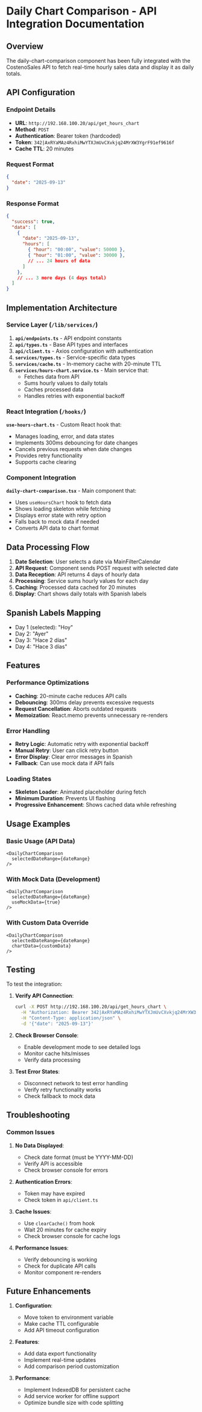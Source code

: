 # Daily Chart Comparison - API Integration Documentation

## Overview

The daily-chart-comparison component has been fully integrated with the CostenoSales API to fetch real-time hourly sales data and display it as daily totals.

## API Configuration

### Endpoint Details
- **URL**: `http://192.168.100.20/api/get_hours_chart`
- **Method**: `POST`
- **Authentication**: Bearer token (hardcoded)
- **Token**: `342|AxRYaMAz4RxhiMwYTXJmUvCXvkjq24MrXW3YgrF91ef9616f`
- **Cache TTL**: 20 minutes

### Request Format
```json
{
  "date": "2025-09-13"
}
```

### Response Format
```json
{
  "success": true,
  "data": [
    {
      "date": "2025-09-13",
      "hours": [
        { "hour": "00:00", "value": 50000 },
        { "hour": "01:00", "value": 30000 },
        // ... 24 hours of data
      ]
    },
    // ... 3 more days (4 days total)
  ]
}
```

## Implementation Architecture

### Service Layer (`/lib/services/`)

1. **`api/endpoints.ts`** - API endpoint constants
2. **`api/types.ts`** - Base API types and interfaces
3. **`api/client.ts`** - Axios configuration with authentication
4. **`services/types.ts`** - Service-specific data types
5. **`services/cache.ts`** - In-memory cache with 20-minute TTL
6. **`services/hours-chart.service.ts`** - Main service that:
   - Fetches data from API
   - Sums hourly values to daily totals
   - Caches processed data
   - Handles retries with exponential backoff

### React Integration (`/hooks/`)

**`use-hours-chart.ts`** - Custom React hook that:
- Manages loading, error, and data states
- Implements 300ms debouncing for date changes
- Cancels previous requests when date changes
- Provides retry functionality
- Supports cache clearing

### Component Integration

**`daily-chart-comparison.tsx`** - Main component that:
- Uses `useHoursChart` hook to fetch data
- Shows loading skeleton while fetching
- Displays error state with retry option
- Falls back to mock data if needed
- Converts API data to chart format

## Data Processing Flow

1. **Date Selection**: User selects a date via MainFilterCalendar
2. **API Request**: Component sends POST request with selected date
3. **Data Reception**: API returns 4 days of hourly data
4. **Processing**: Service sums hourly values for each day
5. **Caching**: Processed data cached for 20 minutes
6. **Display**: Chart shows daily totals with Spanish labels

## Spanish Labels Mapping

- Day 1 (selected): "Hoy"
- Day 2: "Ayer"
- Day 3: "Hace 2 días"
- Day 4: "Hace 3 días"

## Features

### Performance Optimizations
- **Caching**: 20-minute cache reduces API calls
- **Debouncing**: 300ms delay prevents excessive requests
- **Request Cancellation**: Aborts outdated requests
- **Memoization**: React.memo prevents unnecessary re-renders

### Error Handling
- **Retry Logic**: Automatic retry with exponential backoff
- **Manual Retry**: User can click retry button
- **Error Display**: Clear error messages in Spanish
- **Fallback**: Can use mock data if API fails

### Loading States
- **Skeleton Loader**: Animated placeholder during fetch
- **Minimum Duration**: Prevents UI flashing
- **Progressive Enhancement**: Shows cached data while refreshing

## Usage Examples

### Basic Usage (API Data)
```tsx
<DailyChartComparison
  selectedDateRange={dateRange}
/>
```

### With Mock Data (Development)
```tsx
<DailyChartComparison
  selectedDateRange={dateRange}
  useMockData={true}
/>
```

### With Custom Data Override
```tsx
<DailyChartComparison
  selectedDateRange={dateRange}
  chartData={customData}
/>
```

## Testing

To test the integration:

1. **Verify API Connection**:
   ```bash
   curl -X POST http://192.168.100.20/api/get_hours_chart \
     -H "Authorization: Bearer 342|AxRYaMAz4RxhiMwYTXJmUvCXvkjq24MrXW3YgrF91ef9616f" \
     -H "Content-Type: application/json" \
     -d '{"date": "2025-09-13"}'
   ```

2. **Check Browser Console**:
   - Enable development mode to see detailed logs
   - Monitor cache hits/misses
   - Verify data processing

3. **Test Error States**:
   - Disconnect network to test error handling
   - Verify retry functionality works
   - Check fallback to mock data

## Troubleshooting

### Common Issues

1. **No Data Displayed**:
   - Check date format (must be YYYY-MM-DD)
   - Verify API is accessible
   - Check browser console for errors

2. **Authentication Errors**:
   - Token may have expired
   - Check token in `api/client.ts`

3. **Cache Issues**:
   - Use `clearCache()` from hook
   - Wait 20 minutes for cache expiry
   - Check browser console for cache logs

4. **Performance Issues**:
   - Verify debouncing is working
   - Check for duplicate API calls
   - Monitor component re-renders

## Future Enhancements

1. **Configuration**:
   - Move token to environment variable
   - Make cache TTL configurable
   - Add API timeout configuration

2. **Features**:
   - Add data export functionality
   - Implement real-time updates
   - Add comparison period customization

3. **Performance**:
   - Implement IndexedDB for persistent cache
   - Add service worker for offline support
   - Optimize bundle size with code splitting